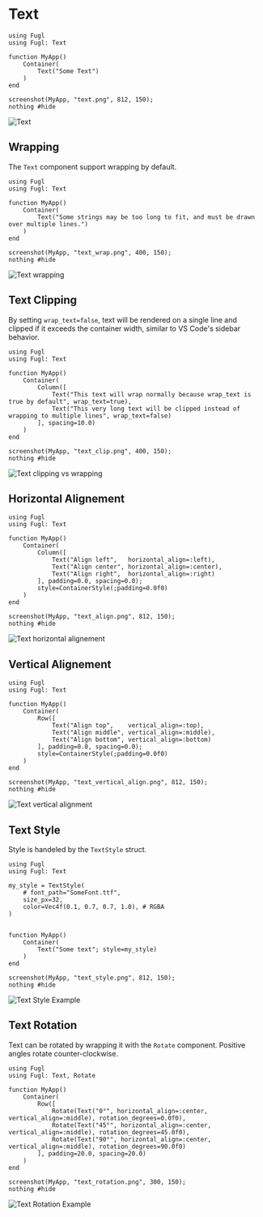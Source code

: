 # Text

``` @example TextExample
using Fugl
using Fugl: Text

function MyApp()
    Container(
        Text("Some Text")
    )
end

screenshot(MyApp, "text.png", 812, 150);
nothing #hide
```

![Text](text.png)

## Wrapping

The `Text` component support wrapping by default.

``` @example TextWrappingExample
using Fugl
using Fugl: Text

function MyApp()
    Container(
        Text("Some strings may be too long to fit, and must be drawn over multiple lines.")
    )
end

screenshot(MyApp, "text_wrap.png", 400, 150);
nothing #hide
```

![Text wrapping](text_wrap.png)

## Text Clipping

By setting `wrap_text=false`, text will be rendered on a single line and clipped if it exceeds the container width, similar to VS Code's sidebar behavior.

``` @example TextClippingExample
using Fugl
using Fugl: Text

function MyApp()
    Container(
        Column([
            Text("This text will wrap normally because wrap_text is true by default", wrap_text=true),
            Text("This very long text will be clipped instead of wrapping to multiple lines", wrap_text=false)
        ], spacing=10.0)
    )
end

screenshot(MyApp, "text_clip.png", 400, 150);
nothing #hide
```

![Text clipping vs wrapping](text_clip.png)

## Horizontal Alignement

``` @example TextAlignement
using Fugl
using Fugl: Text

function MyApp()
    Container(
        Column([
            Text("Align left",   horizontal_align=:left), 
            Text("Align center", horizontal_align=:center), 
            Text("Align right",  horizontal_align=:right)
        ], padding=0.0, spacing=0.0);
        style=ContainerStyle(;padding=0.0f0)
    )
end

screenshot(MyApp, "text_align.png", 812, 150);
nothing #hide
```

![Text horizontal alignement](text_align.png)

## Vertical Alignement

``` @example TextVerticalAlignment
using Fugl
using Fugl: Text

function MyApp()
    Container(
        Row([
            Text("Align top",    vertical_align=:top), 
            Text("Align middle", vertical_align=:middle), 
            Text("Align bottom", vertical_align=:bottom)
        ], padding=0.0, spacing=0.0);
        style=ContainerStyle(;padding=0.0f0)
    )
end

screenshot(MyApp, "text_vertical_align.png", 812, 150);
nothing #hide
```

![Text vertical alignment](text_vertical_align.png)

## Text Style

Style is handeled by the `TextStyle` struct.

``` @example TextVerticalAlignment
using Fugl
using Fugl: Text

my_style = TextStyle(
    # font_path="SomeFont.ttf",
    size_px=32,
    color=Vec4f(0.1, 0.7, 0.7, 1.0), # RGBA
)


function MyApp()
    Container(
        Text("Some text"; style=my_style)
    )
end

screenshot(MyApp, "text_style.png", 812, 150);
nothing #hide
```

![Text Style Example](text_style.png)

## Text Rotation

Text can be rotated by wrapping it with the `Rotate` component. Positive angles rotate counter-clockwise.

``` @example TextRotationExample
using Fugl
using Fugl: Text, Rotate

function MyApp()
    Container(
        Row([
            Rotate(Text("0°", horizontal_align=:center, vertical_align=:middle), rotation_degrees=0.0f0),
            Rotate(Text("45°", horizontal_align=:center, vertical_align=:middle), rotation_degrees=45.0f0),
            Rotate(Text("90°", horizontal_align=:center, vertical_align=:middle), rotation_degrees=90.0f0)
        ], padding=20.0, spacing=20.0)
    )
end

screenshot(MyApp, "text_rotation.png", 300, 150);
nothing #hide
```

![Text Rotation Example](text_rotation.png)
